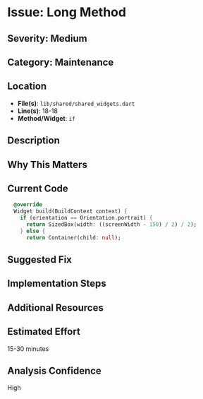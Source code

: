 # Issue: Long Method

## Severity: Medium

## Category: Maintenance

## Location
- **File(s)**: `lib/shared/shared_widgets.dart`
- **Line(s)**: 18-18
- **Method/Widget**: `if`

## Description


## Why This Matters


## Current Code
```dart
  @override
  Widget build(BuildContext context) {
    if (orientation == Orientation.portrait) {
      return SizedBox(width: ((screenWidth - 150) / 2) / 2);
    } else {
      return Container(child: null);
```

## Suggested Fix


## Implementation Steps


## Additional Resources


## Estimated Effort
15-30 minutes

## Analysis Confidence
High
